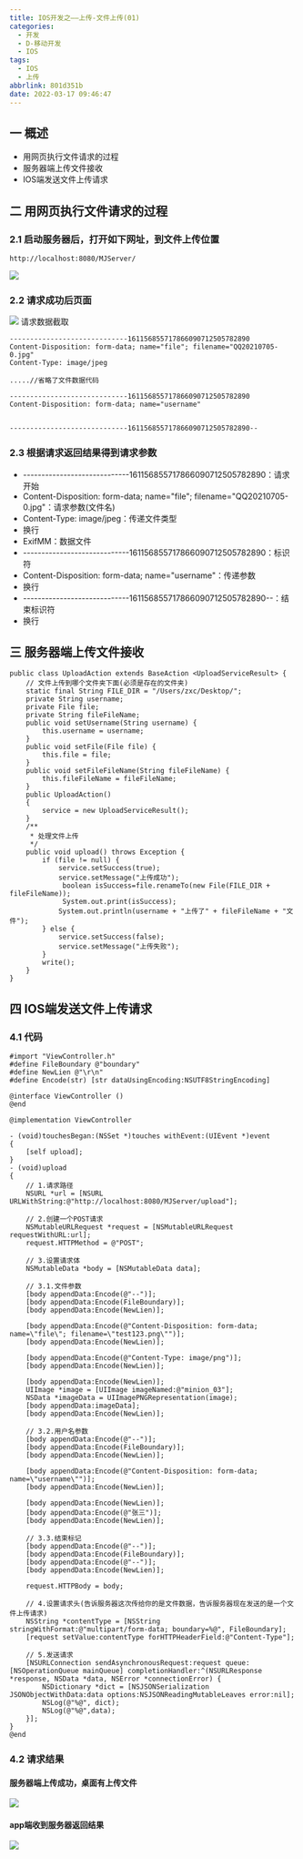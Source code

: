 ```yaml
---
title: IOS开发之——上传-文件上传(01)
categories:
  - 开发
  - D-移动开发
  - IOS
tags:
  - IOS
  - 上传
abbrlink: 801d351b
date: 2022-03-17 09:46:47
---
```

## 一 概述

* 用网页执行文件请求的过程
* 服务器端上传文件接收
* IOS端发送文件上传请求

<!--more-->

## 二 用网页执行文件请求的过程

### 2.1 启动服务器后，打开如下网址，到文件上传位置

```
http://localhost:8080/MJServer/
```

![][1]

### 2.2 请求成功后页面
![][2]
请求数据截取

```
-----------------------------161156855717866090712505782890
Content-Disposition: form-data; name="file"; filename="QQ20210705-0.jpg"
Content-Type: image/jpeg
	
.....//省略了文件数据代码

-----------------------------161156855717866090712505782890
Content-Disposition: form-data; name="username"


-----------------------------161156855717866090712505782890--

```

### 2.3 根据请求返回结果得到请求参数

* -----------------------------161156855717866090712505782890：请求开始
* Content-Disposition: form-data; name="file"; filename="QQ20210705-0.jpg"：请求参数(文件名)
* Content-Type: image/jpeg：传递文件类型
* 换行
* ExifMM：数据文件
* -----------------------------161156855717866090712505782890：标识符
* Content-Disposition: form-data; name="username"：传递参数
* 换行
* -----------------------------161156855717866090712505782890--：结束标识符
* 换行

## 三 服务器端上传文件接收

```
public class UploadAction extends BaseAction <UploadServiceResult> {
	// 文件上传到哪个文件夹下面(必须是存在的文件夹)
	static final String FILE_DIR = "/Users/zxc/Desktop/";
	private String username;
	private File file;
	private String fileFileName;
	public void setUsername(String username) {
		this.username = username;
	}
	public void setFile(File file) {
		this.file = file;
	}
	public void setFileFileName(String fileFileName) {
		this.fileFileName = fileFileName;
	}
	public UploadAction()
	{
		service = new UploadServiceResult();
	}
	/**
	 * 处理文件上传
	 */
	public void upload() throws Exception {
		if (file != null) {
			service.setSuccess(true);
			service.setMessage("上传成功");
		     boolean isSuccess=file.renameTo(new File(FILE_DIR + fileFileName));
		     System.out.print(isSuccess);
			System.out.println(username + "上传了" + fileFileName + "文件");
		} else {
			service.setSuccess(false);
			service.setMessage("上传失败");
		}
		write();
	}
}
```

## 四 IOS端发送文件上传请求

### 4.1 代码

```
#import "ViewController.h"
#define FileBoundary @"boundary"
#define NewLien @"\r\n"
#define Encode(str) [str dataUsingEncoding:NSUTF8StringEncoding]

@interface ViewController ()
@end

@implementation ViewController

- (void)touchesBegan:(NSSet *)touches withEvent:(UIEvent *)event
{
    [self upload];
}
- (void)upload
{
    // 1.请求路径
    NSURL *url = [NSURL URLWithString:@"http://localhost:8080/MJServer/upload"];
    
    // 2.创建一个POST请求
    NSMutableURLRequest *request = [NSMutableURLRequest requestWithURL:url];
    request.HTTPMethod = @"POST";
    
    // 3.设置请求体
    NSMutableData *body = [NSMutableData data];
    
    // 3.1.文件参数
    [body appendData:Encode(@"--")];
    [body appendData:Encode(FileBoundary)];
    [body appendData:Encode(NewLien)];
    
    [body appendData:Encode(@"Content-Disposition: form-data; name=\"file\"; filename=\"test123.png\"")];
    [body appendData:Encode(NewLien)];
    
    [body appendData:Encode(@"Content-Type: image/png")];
    [body appendData:Encode(NewLien)];
    
    [body appendData:Encode(NewLien)];
    UIImage *image = [UIImage imageNamed:@"minion_03"];
    NSData *imageData = UIImagePNGRepresentation(image);
    [body appendData:imageData];
    [body appendData:Encode(NewLien)];
    
    // 3.2.用户名参数
    [body appendData:Encode(@"--")];
    [body appendData:Encode(FileBoundary)];
    [body appendData:Encode(NewLien)];
    
    [body appendData:Encode(@"Content-Disposition: form-data; name=\"username\"")];
    [body appendData:Encode(NewLien)];
    
    [body appendData:Encode(NewLien)];
    [body appendData:Encode(@"张三")];
    [body appendData:Encode(NewLien)];
    
    // 3.3.结束标记
    [body appendData:Encode(@"--")];
    [body appendData:Encode(FileBoundary)];
    [body appendData:Encode(@"--")];
    [body appendData:Encode(NewLien)];
    
    request.HTTPBody = body;
    
    // 4.设置请求头(告诉服务器这次传给你的是文件数据，告诉服务器现在发送的是一个文件上传请求)
    NSString *contentType = [NSString stringWithFormat:@"multipart/form-data; boundary=%@", FileBoundary];
    [request setValue:contentType forHTTPHeaderField:@"Content-Type"];
    
    // 5.发送请求
    [NSURLConnection sendAsynchronousRequest:request queue:[NSOperationQueue mainQueue] completionHandler:^(NSURLResponse *response, NSData *data, NSError *connectionError) {
        NSDictionary *dict = [NSJSONSerialization JSONObjectWithData:data options:NSJSONReadingMutableLeaves error:nil];
        NSLog(@"%@", dict);
        NSLog(@"%@",data);
    }];
}
@end
```

### 4.2 请求结果
#### 服务器端上传成功，桌面有上传文件
![][3]

#### app端收到服务器返回结果
![][4]



[1]:https://raw.githubusercontent.com/PGzxc/CDN/master/blog-ios/ios-upload-01-webpage-view.png
[2]:https://raw.githubusercontent.com/PGzxc/CDN/master/blog-ios/ios-upload-01-webpage-request.png
[3]:https://raw.githubusercontent.com/PGzxc/CDN/master/blog-ios/ios-upload-01-service-sucess.png
[4]:https://raw.githubusercontent.com/PGzxc/CDN/master/blog-ios/ios-upload-01-app-sucess.png